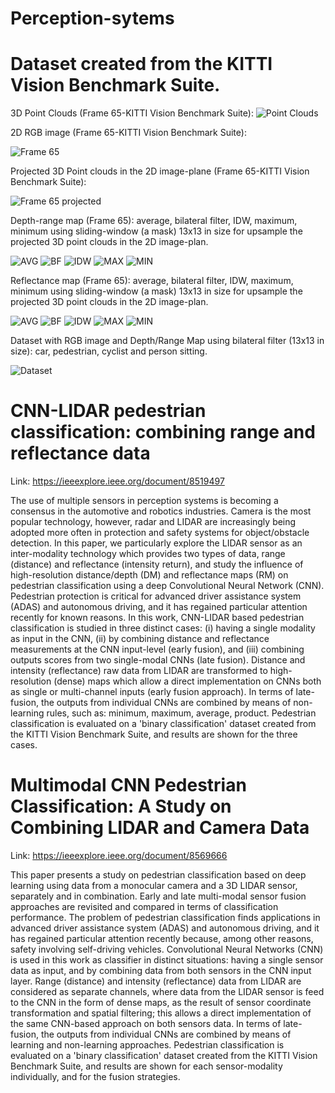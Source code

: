 # Perception-sytems

# Dataset created from the KITTI Vision Benchmark Suite.

3D Point Clouds (Frame 65-KITTI Vision Benchmark Suite):
![Point Clouds](https://github.com/gledsonmelotti/Perception-sytems/blob/master/Images/000065_pointclouds.png)

2D RGB image (Frame 65-KITTI Vision Benchmark Suite):

![Frame 65](https://github.com/gledsonmelotti/Perception-sytems/blob/master/Images/000065.png)


Projected 3D Point clouds in the 2D image-plane (Frame 65-KITTI Vision Benchmark Suite):

![Frame 65 projected](https://github.com/gledsonmelotti/Perception-sytems/blob/master/Images/000065_projected.png)

Depth-range map (Frame 65): average, bilateral filter, IDW, maximum, minimum using sliding-window (a mask) 13x13 in size for upsample the projected 3D point clouds in the 2D image-plan. 

![AVG](https://github.com/gledsonmelotti/Perception-sytems/blob/master/Images/DepthMap/000065_AVG.png)
![BF](https://github.com/gledsonmelotti/Perception-sytems/blob/master/Images/DepthMap/000065_BF.png)
![IDW](https://github.com/gledsonmelotti/Perception-sytems/blob/master/Images/DepthMap/000065_IDW.png)
![MAX](https://github.com/gledsonmelotti/Perception-sytems/blob/master/Images/DepthMap/000065_MAX.png)
![MIN](https://github.com/gledsonmelotti/Perception-sytems/blob/master/Images/DepthMap/000065_MIN.png)

Reflectance map (Frame 65): average, bilateral filter, IDW, maximum, minimum using sliding-window (a mask) 13x13 in size for upsample the projected 3D point clouds in the 2D image-plan. 

![AVG](https://github.com/gledsonmelotti/Perception-sytems/blob/master/Images/ReflectanceMaP/000065_AVG.png)
![BF](https://github.com/gledsonmelotti/Perception-sytems/blob/master/Images/ReflectanceMaP/000065_BF.png)
![IDW](https://github.com/gledsonmelotti/Perception-sytems/blob/master/Images/ReflectanceMaP/000065_IDW.png)
![MAX](https://github.com/gledsonmelotti/Perception-sytems/blob/master/Images/ReflectanceMaP/000065_MAX.png)
![MIN](https://github.com/gledsonmelotti/Perception-sytems/blob/master/Images/ReflectanceMaP/000065_MIN.png)


Dataset with RGB image and Depth/Range Map using bilateral filter (13x13 in size): car, pedestrian, cyclist and person sitting.

![Dataset](https://github.com/gledsonmelotti/Perception-sytems/blob/master/Images/dataset.png)

# CNN-LIDAR pedestrian classification: combining range and reflectance data

Link: https://ieeexplore.ieee.org/document/8519497

The use of multiple sensors in perception systems is becoming a consensus in the automotive and robotics industries. Camera is the most popular technology, however, radar and LIDAR are increasingly being adopted more often in protection and safety systems for object/obstacle detection. In this paper, we particularly explore the LIDAR sensor as an inter-modality technology which provides two types of data, range (distance) and reflectance (intensity return), and study the influence of high-resolution distance/depth (DM) and reflectance maps (RM) on pedestrian classification using a deep Convolutional Neural Network (CNN). Pedestrian protection is critical for advanced driver assistance system (ADAS) and autonomous driving, and it has regained particular attention recently for known reasons. In this work, CNN-LIDAR based pedestrian classification is studied in three distinct cases: (i) having a single modality as input in the CNN, (ii) by combining distance and reflectance measurements at the CNN input-level (early fusion), and (iii) combining outputs scores from two single-modal CNNs (late fusion). Distance and intensity (reflectance) raw data from LIDAR are transformed to high-resolution (dense) maps which allow a direct implementation on CNNs both as single or multi-channel inputs (early fusion approach). In terms of late-fusion, the outputs from individual CNNs are combined by means of non-learning rules, such as: minimum, maximum, average, product. Pedestrian classification is evaluated on a 'binary classification' dataset created from the KITTI Vision Benchmark Suite, and results are shown for the three cases.


# Multimodal CNN Pedestrian Classification: A Study on Combining LIDAR and Camera Data

Link: https://ieeexplore.ieee.org/document/8569666

This paper presents a study on pedestrian classification based on deep learning using data from a monocular camera and a 3D LIDAR sensor, separately and in combination. Early and late multi-modal sensor fusion approaches are revisited and compared in terms of classification performance. The problem of pedestrian classification finds applications in advanced driver assistance system (ADAS) and autonomous driving, and it has regained particular attention recently because, among other reasons, safety involving self-driving vehicles. Convolutional Neural Networks (CNN) is used in this work as classifier in distinct situations: having a single sensor data as input, and by combining data from both sensors in the CNN input layer. Range (distance) and intensity (reflectance) data from LIDAR are considered as separate channels, where data from the LIDAR sensor is feed to the CNN in the form of dense maps, as the result of sensor coordinate transformation and spatial filtering; this allows a direct implementation of the same CNN-based approach on both sensors data. In terms of late-fusion, the outputs from individual CNNs are combined by means of learning and non-learning approaches. Pedestrian classification is evaluated on a 'binary classification' dataset created from the KITTI Vision Benchmark Suite, and results are shown for each sensor-modality individually, and for the fusion strategies.



